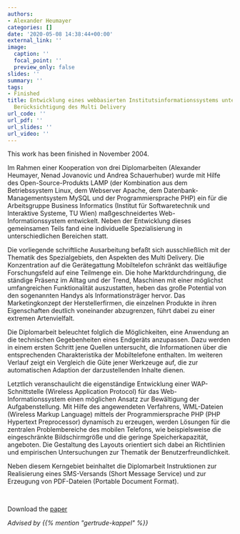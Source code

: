 ```yaml
---
authors:
- Alexander Heumayer
categories: []
date: '2020-05-08 14:38:44+00:00'
external_link: ''
image:
  caption: ''
  focal_point: ''
  preview_only: false
slides: ''
summary: ''
tags:
- Finished
title: Entwicklung eines webbasierten Institutsinformationssystems unter besonderer
  Berücksichtigung des Multi Delivery
url_code: ''
url_pdf: ''
url_slides: ''
url_video: ''
---
```


This work has been finished in November 2004.

Im Rahmen einer Kooperation von drei Diplomarbeiten (Alexander Heumayer, Nenad Jovanovic und Andrea Schauerhuber) wurde mit Hilfe des Open-Source-Produkts LAMP (der Kombination aus dem Betriebssystem Linux, dem Webserver Apache, dem Datenbank-Managementsystem MySQL und der Programmiersprache PHP) ein für die Arbeitsgruppe Business Informatics (Institut für Softwaretechnik und Interaktive Systeme, TU Wien) maßgeschneidertes Web-Informationssystem entwickelt. Neben der Entwicklung dieses gemeinsamen Teils fand eine individuelle Spezialisierung in unterschiedlichen Bereichen statt.

Die vorliegende schriftliche Ausarbeitung befaßt sich ausschließlich mit der Thematik des Spezialgebiets, den Aspekten des Multi Delivery. Die Konzentration auf die Gerätegattung Mobiltelefon schränkt das weitläufige Forschungsfeld auf eine Teilmenge ein. Die hohe Marktdurchdringung, die ständige Präsenz im Alltag und der Trend, Maschinen mit einer möglichst umfangreichen Funktionalität auszustatten, heben das große Potential von den sogenannten Handys als Informationsträger hervor. Das Marketingkonzept der Herstellerfirmen, die einzelnen Produkte in ihren Eigenschaften deutlich voneinander abzugrenzen, führt dabei zu einer extremen Artenvielfalt.

Die Diplomarbeit beleuchtet folglich die Möglichkeiten, eine Anwendung an die technischen Gegebenheiten eines Endgeräts anzupassen. Dazu werden in einem ersten Schritt jene Quellen untersucht, die Informationen über die entsprechenden Charakteristika der Mobiltelefone enthalten. Im weiteren Verlauf zeigt ein Vergleich die Güte jener Werkzeuge auf, die zur automatischen Adaption der darzustellenden Inhalte dienen.

Letztlich veranschaulicht die eigenständige Entwicklung einer WAP-Schnittstelle (Wireless Application Protocol) für das Web-Informationssystem einen möglichen Ansatz zur Bewältigung der Aufgabenstellung. Mit Hilfe des angewendeten Verfahrens, WML-Dateien (Wireless Markup Language) mittels der Programmiersprache PHP (PHP Hypertext Preprocessor) dynamisch zu erzeugen, werden Lösungen für die zentralen Problembereiche des mobilen Telefons, wie beispielsweise die eingeschränkte Bildschirmgröße und die geringe Speicherkapazität, angeboten. Die Gestaltung des Layouts orientiert sich dabei an Richtlinien und empirischen Untersuchungen zur Thematik der Benutzerfreundlichkeit.

Neben diesem Kerngebiet beinhaltet die Diplomarbeit Instruktionen zur Realisierung eines SMS-Versands (Short Message Service) und zur Erzeugung von PDF-Dateien (Portable Document Format).

&nbsp;

 Download the [paper](https://www.big.tuwien.ac.at/app/uploads/2016/10/Heumayer_paper.pdf)

*Advised by {{% mention "gertrude-kappel" %}}*